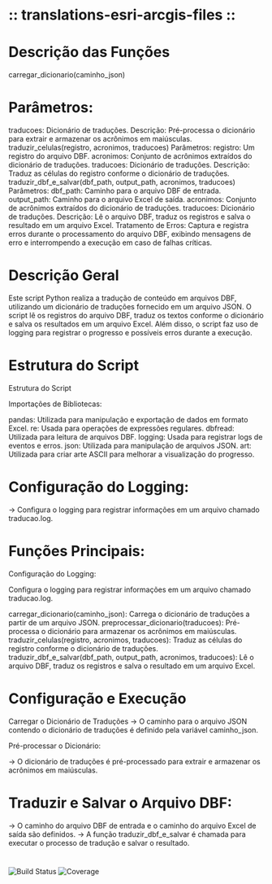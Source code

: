 # :: translations-esri-arcgis-files  ::
#
# Descrição das Funções
carregar_dicionario(caminho_json)

# Parâmetros: 

traducoes: Dicionário de traduções.
Descrição: Pré-processa o dicionário para extrair e armazenar os acrônimos em maiúsculas.
traduzir_celulas(registro, acronimos, traducoes)
Parâmetros:
registro: Um registro do arquivo DBF.
acronimos: Conjunto de acrônimos extraídos do dicionário de traduções.
traducoes: Dicionário de traduções.
Descrição: Traduz as células do registro conforme o dicionário de traduções.
traduzir_dbf_e_salvar(dbf_path, output_path, acronimos, traducoes)
Parâmetros:
dbf_path: Caminho para o arquivo DBF de entrada.
output_path: Caminho para o arquivo Excel de saída.
acronimos: Conjunto de acrônimos extraídos do dicionário de traduções.
traducoes: Dicionário de traduções.
Descrição: Lê o arquivo DBF, traduz os registros e salva o resultado em um arquivo Excel.
Tratamento de Erros: Captura e registra erros durante o processamento do arquivo DBF, exibindo mensagens de erro e interrompendo a execução em caso de falhas críticas.

# Descrição Geral
Este script Python realiza a tradução de conteúdo em arquivos DBF, utilizando um dicionário de traduções fornecido em um arquivo JSON. O script lê os registros do arquivo DBF, traduz os textos conforme o dicionário e salva os resultados em um arquivo Excel. Além disso, o script faz uso de logging para registrar o progresso e possíveis erros durante a execução.


# Estrutura do Script

Estrutura do Script

Importações de Bibliotecas:

pandas: Utilizada para manipulação e exportação de dados em formato Excel.
re: Usada para operações de expressões regulares.
dbfread: Utilizada para leitura de arquivos DBF.
logging: Usada para registrar logs de eventos e erros.
json: Utilizada para manipulação de arquivos JSON.
art: Utilizada para criar arte ASCII para melhorar a visualização do progresso.

# Configuração do Logging:
-> Configura o logging para registrar informações em um arquivo chamado traducao.log.

# Funções Principais:

Configuração do Logging:

Configura o logging para registrar informações em um arquivo chamado traducao.log.

carregar_dicionario(caminho_json): Carrega o dicionário de traduções a partir de um arquivo JSON.
preprocessar_dicionario(traducoes): Pré-processa o dicionário para armazenar os acrônimos em maiúsculas.
traduzir_celulas(registro, acronimos, traducoes): Traduz as células do registro conforme o dicionário de traduções.
traduzir_dbf_e_salvar(dbf_path, output_path, acronimos, traducoes): Lê o arquivo DBF, traduz os registros e salva o resultado em um arquivo Excel.


# Configuração e Execução
Carregar o Dicionário de Traduções
-> O caminho para o arquivo JSON contendo o dicionário de traduções é definido pela variável caminho_json.

Pré-processar o Dicionário:

-> O dicionário de traduções é pré-processado para extrair e armazenar os acrônimos em maiúsculas.

# Traduzir e Salvar o Arquivo DBF:
-> O caminho do arquivo DBF de entrada e o caminho do arquivo Excel de saída são definidos.
-> A função traduzir_dbf_e_salvar é chamada para executar o processo de tradução e salvar o resultado.

#
![Build Status](https://img.shields.io/github/actions/workflow/status/wkndavid/translations-esri-arcgis-files/python-package.yml?branch=main)
![Coverage](https://img.shields.io/codecov/c/github/wkndavid/translations-esri-arcgis-files?branch=main)